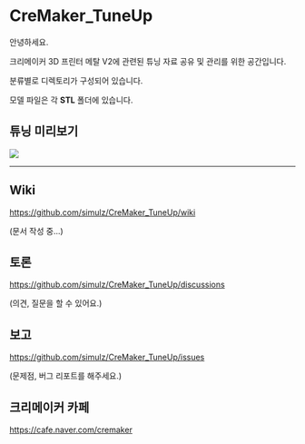 # CreMaker_TuneUp

안녕하세요.

크리메이커 3D 프린터 메탈 V2에 관련된 튜닝 자료 공유 및 관리를 위한 공간입니다.

분류별로 디렉토리가 구성되어 있습니다.

모델 파일은 각 **STL** 폴더에 있습니다.

## 튜닝 미리보기

![](https://github.com/simulz/CreMaker_TuneUp/blob/53cab4bc4c65bd366b8379d44bd781e0f6cf1247/3D_Models/CMV2_Tuned.png)

***

## Wiki

https://github.com/simulz/CreMaker_TuneUp/wiki

(문서 작성 중...)

## 토론
https://github.com/simulz/CreMaker_TuneUp/discussions

(의견, 질문을 할 수 있어요.)

## 보고
https://github.com/simulz/CreMaker_TuneUp/issues

(문제점, 버그 리포트를 해주세요.)

## 크리메이커 카페
https://cafe.naver.com/cremaker
